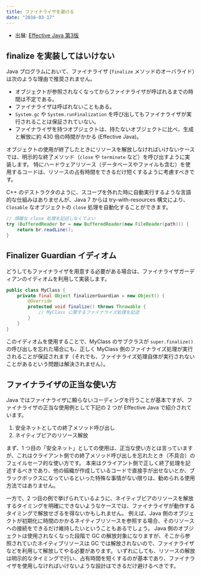 ```yaml
---
title: ファイナライザを避ける
date: "2016-03-17"
---
```


* 出展: <a target="_blank" href="https://amazon.co.jp/dp/4621303252?tag=maku04-22">Effective Java 第3版</a>


finalize を実装してはいけない
----

Java プログラムにおいて、ファイナライザ (`finalize` メソッドのオーバライド）は次のような理由で推奨されません。

- オブジェクトが参照されなくなってからファイナライザが呼ばれるまでの時間は不定である。
- ファイナライザは呼ばれないこともある。
- `System.gc` や `System.runFinalization` を呼び出してもファイナライザが実行されることは保証されていない。
- ファイナライザを持つオブジェクトは、持たないオブジェクトに比べ、生成と解放に約 430 倍の時間がかかる (Effective Java)。

オブジェクトの使用が終了したときにリソースを解放しなければいけないケースでは、明示的な終了メソッド（`close` や `terminate` など）を呼び出すように実装します。
特にハードウェアリソース（データベースやファイルも含む）を使用するコードは、リソースの占有時間をできるだけ短くするように考慮すべきです。

C++ のデストラクタのように、スコープを外れた時に自動実行するような言語的な仕組みはありませんが、Java 7 からは try-with-resources 構文により、`Closable` なオブジェクトの `close` 処理を自動化することができます。

```java
// 煩雑な close 処理を記述しなくてよい
try (BufferedReader br = new BufferedReader(new FileReader(path))) {
    return br.readLine();
}
```


Finalizer Guardian イディオム
----

どうしてもファイナライザを用意する必要がある場合は、ファイナライザガーディアンのイディオムを利用して実装します。

```java
public class MyClass {
    private final Object finalizerGuardian = new Object() {
        @Override
        protected void finalize() throws Throwable {
            // MyClass に関するファイナライズ処理を記述
        }
    }
}
```

このイディオムを使用することで、MyClass のサブクラスが `super.finalize()` の呼び出しを忘れた場合にも、正しく MyClass 側のファイナライズ処理が実行されることが保証されます（それでも、ファイナライズ処理自体が実行されないことがあるという問題は解決されません）。


ファイナライザの正当な使い方
----

Java ではファイナライザに頼らないコーディングを行うことが基本ですが、ファイナライザの正当な使用例として下記の 2 つが Effective Java で紹介されています。

1. 安全ネットとしての終了メソッド呼び出し
2. ネイティブピアのリソース解放

まず、1 つ目の「安全ネット」としての使用は、正当な使い方とは言っていますが、これはクライアント側での終了メソッド呼び出しを忘れたとき（不具合）のフェイルセーフ的な使い方です。
本来はクライアント側で正しく終了処理を記述するべきであり、他の組織が作成しているコードで直接手が出せないとか、ブラックボックスになっているといった特殊な事情がない限りは、勧められる使用方法ではありません。

一方で、2 つ目の例で挙げられているように、ネイティブピアのリソースを解放するタイミングを明確にできないようなケースでは、ファイナライザが動作するタイミングで解放せざるを得ないかもしれません。
例えば、Java 側のオブジェクトが初期化に時間のかかるネイティブリソースを参照する場合、そのリソースへの接続をできるだけ維持したいということもあるでしょう。
Java 側のオブジェクトは使用されなくなった段階で GC の解放対象になりますが、そこから参照されていたネイティブリソースは GC では解放されないので、ファイナライザなどを利用して解放してやる必要があります。
いずれにしても、リソースの解放は明示的なタイミングで行い、占有時間を短くするのが基本であり、ファイナライザを使用しなければいけないような設計はできるだけ避けるべきです。

